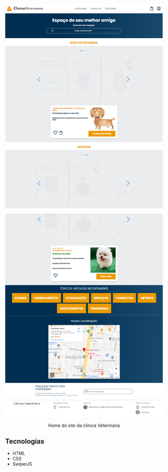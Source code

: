 

<p align="center"> <img src="https://github.com/HigorVeloso/medicinaVeterinaria/blob/main/img/home1.png" alt="Primeira imagem do site"> </p>
<p align="center"> <img src="https://github.com/HigorVeloso/medicinaVeterinaria/blob/main/img/home2.png" alt="Segunda imagem do site"> </p>
<p align="center">Home do site da clinica Veterinaria</p>

## Tecnologias
* HTML
* CSS
* SwiperJS
